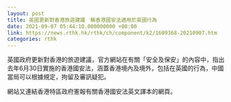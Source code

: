 ```yaml
---
layout: post
title: 英國更新對香港旅遊建議　稱香港國安法適用於英國行為
date: 2021-09-07 05:44:10.000000000 +08:00
link: https://news.rthk.hk/rthk/ch/component/k2/1609368-20210907.htm
categories: rthk
---
```


英國政府更新對香港的旅遊建議，官方網站在有關「安全及保安」的內容中，指出去年6月30日實施的香港國安法，涵蓋香港境內及境外，包括在英國的行為，中國當局可以根據規定，拘留及審訊疑犯。

網站又連結香港特區政府憲報有關香港國安法英文譯本的網頁。
